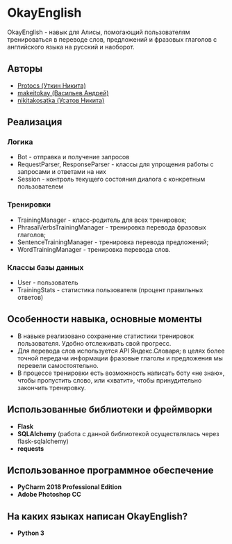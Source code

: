 # OkayEnglish

OkayEnglish - навык для Алисы, помогающий пользователям тренироваться в переводе слов, предложений и фразовых глаголов с английского языка на русский и наоборот.

## Авторы
- [Protocs (Уткин Никита)](https://github.com/Protocs)
- [makeitokay (Васильев Андрей)](https://github.com/makeitokay)
- [nikitakosatka (Усатов Никита)](https://github.com/nikitakosatka)

## Реализация

### Логика
- Bot - отправка и получение запросов
- RequestParser, ResponseParser - классы для упрощения работы с запросами и ответами на них
- Session - контроль текущего состояния диалога с конкретным пользователем
### Тренировки
- TrainingManager - класс-родитель для всех тренировок;
- PhrasalVerbsTrainingManager - тренировка перевода фразовых глаголов;
- SentenceTrainingManager - тренировка перевода предложений;
- WordTrainingManager - тренировка перевода слов.

### Классы базы данных
- User - пользователь
- TrainingStats - статистика пользователя (процент правильных ответов)

## Особенности навыка, основные моменты
- В навыке реализовано сохранение статистики тренировок пользователя. Удобно отслеживать свой прогресс.
- Для перевода слов используется API Яндекс.Словаря; в целях более точной передачи информации фразовые глаголы и предложения мы перевели самостоятельно.
- В процессе тренировки есть возможность написать боту «не знаю», чтобы пропустить слово, или «хватит», чтобы принудительно закончить тренировку.

## Использованные библиотеки и фреймворки
-	**Flask**
-	**SQLAlchemy** (работа с данной библиотекой осуществлялась через flask-sqlalchemy)
-	**requests**
## Использованное программное обеспечение
-	**PyCharm 2018 Professional Edition**
-	**Adobe Photoshop CC**
## На каких языках написан OkayEnglish?
-	**Python 3**
